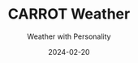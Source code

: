 ---
title: CARROT Weather
subtitle: Weather with Personality
type: App
date: 2024-02-20
link: https://www.meetcarrot.com/weather/
tags: ["iOS", "iPadOS", "Android", "macOS"]
image: ./images/carrot-weather.png
---
